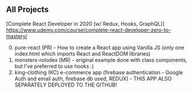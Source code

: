 ## All Projects
[Complete React Developer in 2020 (w/ Redux, Hooks, GraphQL)]
https://www.udemy.com/course/complete-react-developer-zero-to-mastery/

00. pure-react (PR) - How to create a React app using Vanilla JS (only one index.html which imports React and ReactDOM libraries)
01. monsters-rolodex (MR) - original example done with class components, but I've preferred to use hooks :)
02. king-clothing (KC) e-commerce app (firebase authentication - Google Auth and email auth, firebase db used, REDUX) - THIS APP ALSO SEPARATELY DEPLOYED TO THE GITHUB!